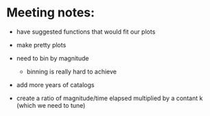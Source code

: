 # Meeting notes:

- have suggested functions that would fit our plots

- make pretty plots

- need to bin by magnitude

  - binning is really hard to achieve

- add more years of catalogs
- create a ratio of magnitude/time elapsed multiplied by a contant k (which we need to tune)






